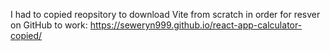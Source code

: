 I had to copied reopsitory to download Vite from scratch in order for resver on GitHub to work: https://seweryn999.github.io/react-app-calculator-copied/
